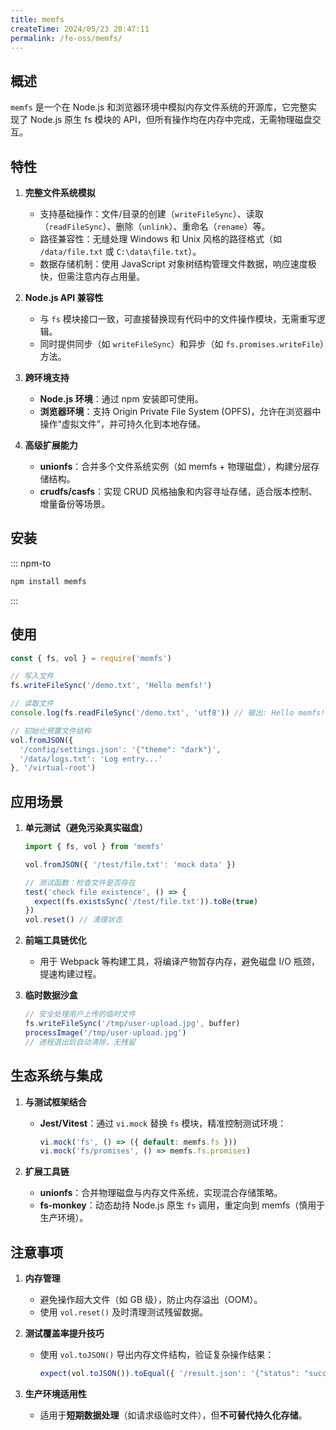 ```yaml
---
title: memfs
createTime: 2024/05/23 20:47:11
permalink: /fe-oss/memfs/
---
```


<Badge text="NodeJS" /> <Badge text="Browser" />

<RepoCard repo="streamich/memfs" />

## 概述

`memfs` 是一个在 Node.js 和浏览器环境中模拟内存文件系统的开源库，它完整实现了 Node.js 原生 fs 模块的 API，但所有操作均在内存中完成，无需物理磁盘交互。

## 特性

1. **完整文件系统模拟**
   - 支持基础操作：文件/目录的创建（`writeFileSync`）、读取（`readFileSync`）、删除（`unlink`）、重命名（`rename`）等。
   - 路径兼容性：无缝处理 Windows 和 Unix 风格的路径格式（如 `/data/file.txt` 或 `C:\data\file.txt`）。
   - 数据存储机制：使用 JavaScript 对象树结构管理文件数据，响应速度极快，但需注意内存占用量。

2. **Node.js API 兼容性**
   - 与 `fs` 模块接口一致，可直接替换现有代码中的文件操作模块，无需重写逻辑。
   - 同时提供同步（如 `writeFileSync`）和异步（如 `fs.promises.writeFile`）方法。

3. **跨环境支持**
   - **Node.js 环境**：通过 npm 安装即可使用。
   - **浏览器环境**：支持 Origin Private File System (OPFS)，允许在浏览器中操作“虚拟文件”，并可持久化到本地存储。

4. **高级扩展能力**
   - **unionfs**：合并多个文件系统实例（如 memfs + 物理磁盘），构建分层存储结构。
   - **crudfs/casfs**：实现 CRUD 风格抽象和内容寻址存储，适合版本控制、增量备份等场景。

## 安装

::: npm-to

```sh
npm install memfs
```

:::

## 使用

```ts
const { fs, vol } = require('memfs')

// 写入文件
fs.writeFileSync('/demo.txt', 'Hello memfs!')

// 读取文件
console.log(fs.readFileSync('/demo.txt', 'utf8')) // 输出: Hello memfs!

// 初始化预置文件结构
vol.fromJSON({
  '/config/settings.json': '{"theme": "dark"}',
  '/data/logs.txt': 'Log entry...'
}, '/virtual-root')
```

## 应用场景

1. **单元测试（避免污染真实磁盘）**

    ```ts
    import { fs, vol } from 'memfs'

    vol.fromJSON({ '/test/file.txt': 'mock data' })

    // 测试函数：检查文件是否存在
    test('check file existence', () => {
      expect(fs.existsSync('/test/file.txt')).toBe(true)
    })
    vol.reset() // 清理状态
    ```

2. **前端工具链优化**
   - 用于 Webpack 等构建工具，将编译产物暂存内存，避免磁盘 I/O 瓶颈，提速构建过程。

3. **临时数据沙盒**

   ```ts
   // 安全处理用户上传的临时文件
   fs.writeFileSync('/tmp/user-upload.jpg', buffer)
   processImage('/tmp/user-upload.jpg')
   // 进程退出后自动清除，无残留
   ```

## 生态系统与集成

1. **与测试框架结合**

   - **Jest/Vitest**：通过 `vi.mock` 替换 `fs` 模块，精准控制测试环境：

     ```ts
     vi.mock('fs', () => ({ default: memfs.fs }))
     vi.mock('fs/promises', () => memfs.fs.promises)
     ```

2. **扩展工具链**
   - **unionfs**：合并物理磁盘与内存文件系统，实现混合存储策略。
   - **fs-monkey**：动态劫持 Node.js 原生 `fs` 调用，重定向到 memfs（慎用于生产环境）。

## 注意事项

1. **内存管理**
   - 避免操作超大文件（如 GB 级），防止内存溢出（OOM）。
   - 使用 `vol.reset()` 及时清理测试残留数据。

2. **测试覆盖率提升技巧**

   - 使用 `vol.toJSON()` 导出内存文件结构，验证复杂操作结果：

     ```js
     expect(vol.toJSON()).toEqual({ '/result.json': '{"status": "success"}' })
     ```

3. **生产环境适用性**
   - 适用于**短期数据处理**（如请求级临时文件），但**不可替代持久化存储**。
